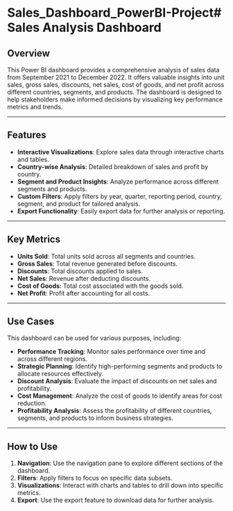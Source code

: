# Sales_Dashboard_PowerBI-Project# Sales Analysis Dashboard

## Overview  
This Power BI dashboard provides a comprehensive analysis of sales data from September 2021 to December 2022. It offers valuable insights into unit sales, gross sales, discounts, net sales, cost of goods, and net profit across different countries, segments, and products. The dashboard is designed to help stakeholders make informed decisions by visualizing key performance metrics and trends.

---

## Features  
- **Interactive Visualizations**: Explore sales data through interactive charts and tables.  
- **Country-wise Analysis**: Detailed breakdown of sales and profit by country.  
- **Segment and Product Insights**: Analyze performance across different segments and products.  
- **Custom Filters**: Apply filters by year, quarter, reporting period, country, segment, and product for tailored analysis.  
- **Export Functionality**: Easily export data for further analysis or reporting.  

---

## Key Metrics  
- **Units Sold**: Total units sold across all segments and countries.  
- **Gross Sales**: Total revenue generated before discounts.  
- **Discounts**: Total discounts applied to sales.  
- **Net Sales**: Revenue after deducting discounts.  
- **Cost of Goods**: Total cost associated with the goods sold.  
- **Net Profit**: Profit after accounting for all costs.  

---

## Use Cases  
This dashboard can be used for various purposes, including:  
- **Performance Tracking**: Monitor sales performance over time and across different regions.  
- **Strategic Planning**: Identify high-performing segments and products to allocate resources effectively.  
- **Discount Analysis**: Evaluate the impact of discounts on net sales and profitability.  
- **Cost Management**: Analyze the cost of goods to identify areas for cost reduction.  
- **Profitability Analysis**: Assess the profitability of different countries, segments, and products to inform business strategies.  

---

## How to Use  
1. **Navigation**: Use the navigation pane to explore different sections of the dashboard.  
2. **Filters**: Apply filters to focus on specific data subsets.  
3. **Visualizations**: Interact with charts and tables to drill down into specific metrics.  
4. **Export**: Use the export feature to download data for further analysis.  

